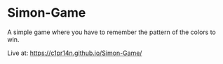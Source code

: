# Simon-Game

A simple game where you have to remember the pattern of the colors to win.

Live at: https://c1pr14n.github.io/Simon-Game/
